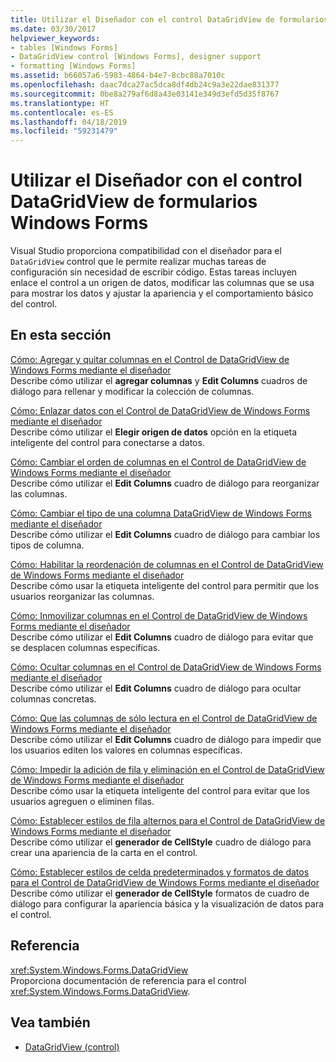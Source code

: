 ```yaml
---
title: Utilizar el Diseñador con el control DataGridView de formularios Windows Forms
ms.date: 03/30/2017
helpviewer_keywords:
- tables [Windows Forms]
- DataGridView control [Windows Forms], designer support
- formatting [Windows Forms]
ms.assetid: b66057a6-5983-4864-b4e7-8cbc88a7010c
ms.openlocfilehash: daac7dca27ac5dca8df4db24c9a3e22dae831377
ms.sourcegitcommit: 0be8a279af6d8a43e03141e349d3efd5d35f8767
ms.translationtype: HT
ms.contentlocale: es-ES
ms.lasthandoff: 04/18/2019
ms.locfileid: "59231479"
---
```

# <a name="using-the-designer-with-the-windows-forms-datagridview-control"></a>Utilizar el Diseñador con el control DataGridView de formularios Windows Forms
Visual Studio proporciona compatibilidad con el diseñador para el `DataGridView` control que le permite realizar muchas tareas de configuración sin necesidad de escribir código. Estas tareas incluyen enlace el control a un origen de datos, modificar las columnas que se usa para mostrar los datos y ajustar la apariencia y el comportamiento básico del control.  
  
## <a name="in-this-section"></a>En esta sección  
 [Cómo: Agregar y quitar columnas en el Control de DataGridView de Windows Forms mediante el diseñador](add-and-remove-columns-in-the-datagrid-using-the-designer.md)  
 Describe cómo utilizar el **agregar columnas** y **Edit Columns** cuadros de diálogo para rellenar y modificar la colección de columnas.  
  
 [Cómo: Enlazar datos con el Control de DataGridView de Windows Forms mediante el diseñador](bind-data-to-the-datagrid-using-the-designer.md)  
 Describe cómo utilizar el **Elegir origen de datos** opción en la etiqueta inteligente del control para conectarse a datos.  
  
 [Cómo: Cambiar el orden de columnas en el Control de DataGridView de Windows Forms mediante el diseñador](change-the-order-of-columns-in-the-datagrid-using-the-designer.md)  
 Describe cómo utilizar el **Edit Columns** cuadro de diálogo para reorganizar las columnas.  
  
 [Cómo: Cambiar el tipo de una columna DataGridView de Windows Forms mediante el diseñador](change-the-type-of-a-wf-datagridview-column-using-the-designer.md)  
 Describe cómo utilizar el **Edit Columns** cuadro de diálogo para cambiar los tipos de columna.  
  
 [Cómo: Habilitar la reordenación de columnas en el Control de DataGridView de Windows Forms mediante el diseñador](enable-column-reordering-in-the-datagrid-using-the-designer.md)  
 Describe cómo usar la etiqueta inteligente del control para permitir que los usuarios reorganizar las columnas.  
  
 [Cómo: Inmovilizar columnas en el Control de DataGridView de Windows Forms mediante el diseñador](freeze-columns-in-the-datagrid-using-the-designer.md)  
 Describe cómo utilizar el **Edit Columns** cuadro de diálogo para evitar que se desplacen columnas específicas.  
  
 [Cómo: Ocultar columnas en el Control de DataGridView de Windows Forms mediante el diseñador](hide-columns-in-the-datagrid-using-the-designer.md)  
 Describe cómo utilizar el **Edit Columns** cuadro de diálogo para ocultar columnas concretas.  
  
 [Cómo: Que las columnas de sólo lectura en el Control de DataGridView de Windows Forms mediante el diseñador](make-columns-read-only-in-the-datagrid-using-the-designer.md)  
 Describe cómo utilizar el **Edit Columns** cuadro de diálogo para impedir que los usuarios editen los valores en columnas específicas.  
  
 [Cómo: Impedir la adición de fila y eliminación en el Control de DataGridView de Windows Forms mediante el diseñador](prevent-row-addition-and-deletion-in-the-datagrid-using-the-designer.md)  
 Describe cómo usar la etiqueta inteligente del control para evitar que los usuarios agreguen o eliminen filas.  
  
 [Cómo: Establecer estilos de fila alternos para el Control de DataGridView de Windows Forms mediante el diseñador](set-alternating-row-styles-for-the-datagrid-using-the-designer.md)  
 Describe cómo utilizar el **generador de CellStyle** cuadro de diálogo para crear una apariencia de la carta en el control.  
  
 [Cómo: Establecer estilos de celda predeterminados y formatos de datos para el Control de DataGridView de Windows Forms mediante el diseñador](default-cell-styles-datagridview.md)  
 Describe cómo utilizar el **generador de CellStyle** formatos de cuadro de diálogo para configurar la apariencia básica y la visualización de datos para el control.  
  
## <a name="reference"></a>Referencia  
 <xref:System.Windows.Forms.DataGridView>  
 Proporciona documentación de referencia para el control <xref:System.Windows.Forms.DataGridView>.  
  
## <a name="see-also"></a>Vea también

- [DataGridView (control)](datagridview-control-windows-forms.md)
